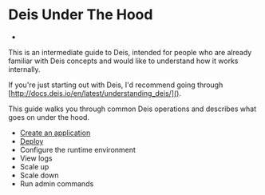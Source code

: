 # Deis Under The Hood
-

This is an intermediate guide to Deis, intended for people who are already familiar with Deis concepts and would like to understand how it works internally. 

If you're just starting out with Deis, I'd recommend going through [http://docs.deis.io/en/latest/understanding_deis/]().

This guide walks you through common Deis operations and describes what goes on under the hood.

- [Create an application](create_application.md)
- [Deploy](deployment.md)
- Configure the runtime environment
- View logs
- Scale up
- Scale down
- Run admin commands
